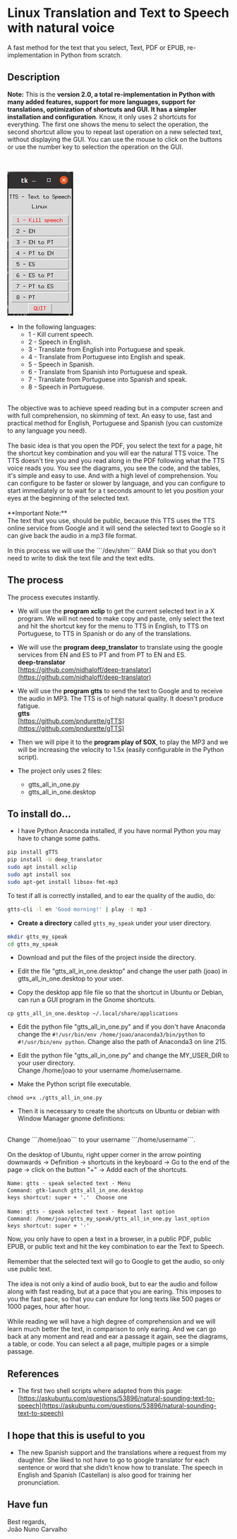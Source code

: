 # Linux Translation and Text to Speech with natural voice
A fast method for the text that you select, Text, PDF or EPUB, re-implementation in Python from scratch.

## Description

**Note:**
This is the **version 2.0, a total re-implementation in Python with many added features, support for more languages, support for translations, optimization of shortcuts and GUI. It has a simpler installation and configuration**. Know, it only uses 2 shortcuts for everything. The first one shows the menu to select the operation, the second shortcut allow you to repeat last operation on a new selected text, without displaying the GUI. You can use the mouse to click on the buttons or use the number key to selection the operation on the GUI. <br>  
<br>

![Linux Translation and Text to Speech with natural voice version 2.0](./linux_translation_and_TTS.png)


* In the following languages:
  * 1 - Kill current speech.
  * 2 - Speech in English.
  * 3 - Translate from English into Portuguese and speak.
  * 4 - Translate from Portuguese into English and speak.
  * 5 - Speech in Spanish.
  * 6 - Translate from Spanish into Portuguese and speak.
  * 7 - Translate from Portuguese into Spanish and speak.
  * 8 - Speech in Portuguese.



<br>
The objective was to achieve speed reading but in a computer screen and with full comprehension, no skimming of text.
An easy to use, fast and practical method for English, Portuguese and Spanish (you can customize to any language you need). <br>
<br>
The basic idea is that you open the PDF, you select the text for a page, hit the shortcut key combination and you will ear the natural TTS voice. The TTS doesn't tire you and you read along in the PDF following what the TTS voice reads you. You see the diagrams, you see the code, and the tables, it's simple and easy to use. And with a high level of comprehension. You can configure to be faster or slower by language, and you can configure to start immediately or to wait for a t seconds amount to let you position your eyes at the beginning of the selected text. <br>
<br>
**Important Note:** <br>
The text that you use, should be public, because this TTS uses the TTS online service from Google and it will send the selected text to Google so it can give back the audio in a mp3 file format. <br>
<br>
In this process we will use the ```/dev/shm``` RAM Disk so that you don't need to write to disk the text file and the text edits.


## The process

The process executes instantly. <br>

* We will use the **program xclip** to get the current selected text in a X program. We will not need to make copy and paste, only select the text and hit the shortcut key for the menu to TTS in English, to TTS on Portuguese, to TTS in Spanish or do any of the translations. <br>

* We will use the **program deep_translator** to translate using the google services from EN and ES to PT and from PT to EN and ES. <br>
  **deep-translator** <br>
  [https://github.com/nidhaloff/deep-translator](https://github.com/nidhaloff/deep-translator)

* We will use the **program gtts** to send the text to Google and to receive the audio in MP3. The TTS is of high natural quality. It doesn't produce fatigue. <br>
  **gtts** <br> 
  [https://github.com/pndurette/gTTS](https://github.com/pndurette/gTTS)

* Then we will pipe it to the **program play of SOX**, to play the MP3 and we will be increasing the velocity to 1.5x (easily configurable in the Python script).

* The project only uses 2 files:
  * gtts_all_in_one.py
  * gtts_all_in_one.desktop  

## To install do...

* I have Python Anaconda installed, if you have normal Python you may have to change some paths. 


``` sh
pip install gTTS
pip install -U deep_translator
sudo apt install xclip
sudo apt install sox
sudo apt-get install libsox-fmt-mp3

```

To test if all is correctly installed, and to ear the quality of the audio, do:

``` sh
gtts-cli -l en 'Good morning!' | play -t mp3 -

```

* **Create a directory** called ```gtts_my_speak``` under your user directory. <br>

``` sh
mkdir gtts_my_speak
cd gtts_my_speak

```

* Download and put the files of the project inside the directory.

* Edit the file "gtts_all_in_one.desktop" and change the user path (joao) in gtts_all_in_one.desktop to your user.

* Copy the desktop app file file so that the shortcut in Ubuntu or Debian, can run a GUI program in the Gnome shortcuts. 

```
cp gtts_all_in_one.desktop ~/.local/share/applications

```

* Edit the python file "gtts_all_in_one.py" and if you don't have Anaconda change the ```#!/usr/bin/env /home/joao/anaconda3/bin/python``` to ```#!/usr/bin/env python```. Change also the path of Anaconda3 on line 215. <br> 

* Edit the python file "gtts_all_in_one.py" and change the MY_USER_DIR to your user directory. <br>
  Change /home/joao to your username /home/username.

* Make the Python script file executable.

```
chmod u+x ./gtts_all_in_one.py

```

* Then it is necessary to create the shortcuts on Ubuntu or debian with Window Manager gnome definitions:<br>
<br>
Change ```/home/joao``` to your username ```/home/username```. <br>
<br>
On the desktop of Ubuntu, right upper corner in the arrow pointing downwards -> Definition -> shortcuts in the keyboard -> Go to the end of the page -> click on the button  "+" -> Addd each of the shortcuts. <br>

```
Name: gtts - speak selected text - Menu
Command: gtk-launch gtts_all_in_one.desktop
keys shortcut: super + '.'  Choose one

Name: gtts - speak selected text - Repeat last option
Command: /home/joao/gtts_my_speak/gtts_all_in_one.py last_option
keys shortcut: super + '-'

```


Now, you only have to open a text in a browser, in a public PDF, public EPUB, or public text and hit the key combination to ear the Text to Speech. <br>
<br>
Remember that the selected text will go to Google to get the audio, so only use public text. <br>
<br>
The idea is not only a kind of audio book, but to ear the audio and follow along with fast reading, but at a pace that you are earing. This imposes to you the fast pace, so that you can endure for long texts like 500 pages or 1000 pages, hour after hour. <br>
<br>
While reading we will have a high degree of comprehension and we will learn much better the text, in comparison to only earing. And we can go back at any moment and read and ear a passage it again, see the diagrams, a table, or code. You can select a all page, multiple pages or a simple passage. 


## References
* The first two shell scripts where adapted from this page: <br>
  [https://askubuntu.com/questions/53896/natural-sounding-text-to-speech](https://askubuntu.com/questions/53896/natural-sounding-text-to-speech)


## I hope that this is useful to you 

* The new Spanish support and the translations where a request from my daughter. She liked to not have to go to google translator for each sentence or word that she didn't know how to translate. The speech in English and Spanish (Castellan) is also good for training her pronunciation.


## Have fun
Best regards, <br>
João Nuno Carvalho
